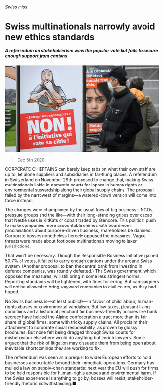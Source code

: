 ###### Swiss miss

# Swiss multinationals narrowly avoid new ethics standards 

##### A referendum on stakeholderism wins the popular vote but fails to secure enough support from cantons 

![image](images/20201205_WBP504.jpg) 

> Dec 5th 2020 


CORPORATE CHIEFTAINS can barely keep tabs on what their own staff are up to, let alone suppliers and subsidiaries in far-flung places. A referendum in Switzerland on November 29th proposed to change that, making Swiss multinationals liable in domestic courts for lapses in human rights or environmental stewardship along their global supply chains. The proposal failed by the narrowest of margins—a watered-down version will come into force instead.


The changes were championed by the usual foes of big business—NGOs, pressure groups and the like—with their long-standing gripes over cacao that Nestlé uses in KitKats or cobalt traded by Glencore. This political push to make companies more accountable chimes with boardroom proclamations about purpose-driven business, shareholders be damned. Corporate bosses nonetheless fiercely opposed the measures. Vague threats were made about footloose multinationals moving to laxer jurisdictions.



That won’t be necessary. Though the Responsible Business Initiative gained 50.7% of votes, it failed to carry enough cantons under the arcane Swiss system. (Another proposal, to ban the central bank from investing in defence companies, was roundly defeated.) The Swiss government, which opposed the measures, will still bring in some less stringent norms. Reporting standards will be tightened, with fines for erring. But campaigners will not be allowed to bring wayward companies to civil courts, as they had hoped.


No Swiss business is—at least publicly—in favour of child labour, human-rights abuses or environmental vandalism. But low taxes, pleasant living conditions and a historical penchant for business-friendly policies like bank secrecy have helped the Alpine confederation attract more than its fair share of global firms, some with tricky supply chains. All proclaim their attachment to corporate social responsibility, as proven by glossy brochures. But none felt being dragged through Swiss courts for misbehaviour elsewhere would do anything but enrich lawyers. Some argued that the risk of litigation may dissuade them from being open about inevitable shortcomings they are working to fix.


The referendum was seen as a prequel to wider European efforts to hold businesses accountable beyond their immediate operations. Germany has mulled a law on supply-chain standards; next year the EU will push for firms to be held responsible for human-rights abuses and environmental harm. If the Swiss experience is anything to go by, bosses will resist, stakeholder-friendly rhetoric notwithstanding.■

